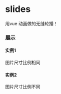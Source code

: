 # slides

用vue 动画做的无缝轮播！


### 展示

#### 实例1
<p>图片尺寸比例相同</p>
<ClientOnly>
  <slides-demo/>
</ClientOnly>

#### 实例2
<p>图片尺寸比例不同</p>
<ClientOnly>
  <slides-demo1/>
</ClientOnly>

